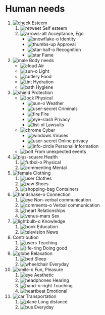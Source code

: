 # Human needs

[check]: https://raw.githubusercontent.com/encharm/Font-Awesome-SVG-PNG/master/black/png/16/check.png
[snowflake-o]: https://raw.githubusercontent.com/encharm/Font-Awesome-SVG-PNG/master/black/png/16/snowflake-o.png
[thumbs-up]: https://raw.githubusercontent.com/encharm/Font-Awesome-SVG-PNG/master/black/png/16/thumbs-up.png
[star-half-o]: https://raw.githubusercontent.com/encharm/Font-Awesome-SVG-PNG/master/black/png/16/star-half-o.png
[star]: https://raw.githubusercontent.com/encharm/Font-Awesome-SVG-PNG/master/black/png/16/star.png
[cloud]: https://raw.githubusercontent.com/encharm/Font-Awesome-SVG-PNG/master/black/png/16/cloud.png
[lightbulb-o]: https://raw.githubusercontent.com/encharm/Font-Awesome-SVG-PNG/master/black/png/16/lightbulb-o.png
[cutlery]: https://raw.githubusercontent.com/encharm/Font-Awesome-SVG-PNG/master/black/png/16/cutlery.png
[tint]: https://raw.githubusercontent.com/encharm/Font-Awesome-SVG-PNG/master/black/png/16/tint.png
[shield]: https://raw.githubusercontent.com/encharm/Font-Awesome-SVG-PNG/master/black/png/16/shield.png
[lock]: https://raw.githubusercontent.com/encharm/Font-Awesome-SVG-PNG/master/black/png/16/lock.png
[sun-o]: https://raw.githubusercontent.com/encharm/Font-Awesome-SVG-PNG/master/black/png/16/sun-o.png
[fire]: https://raw.githubusercontent.com/encharm/Font-Awesome-SVG-PNG/master/black/png/16/fire.png
[list-ol]: https://raw.githubusercontent.com/encharm/Font-Awesome-SVG-PNG/master/black/png/16/list-ol.png
[chrome]: https://raw.githubusercontent.com/encharm/Font-Awesome-SVG-PNG/master/black/png/16/chrome.png
[windows]: https://raw.githubusercontent.com/encharm/Font-Awesome-SVG-PNG/master/black/png/16/windows.png
[user-secret]: https://raw.githubusercontent.com/encharm/Font-Awesome-SVG-PNG/master/black/png/16/user-secret.png
[info-circle]: https://raw.githubusercontent.com/encharm/Font-Awesome-SVG-PNG/master/black/png/16/info-circle.png
[bolt]: https://raw.githubusercontent.com/encharm/Font-Awesome-SVG-PNG/master/black/png/16/bolt.png
[plus-square]: https://raw.githubusercontent.com/encharm/Font-Awesome-SVG-PNG/master/black/png/16/plus-square.png
[futbol-o]: https://raw.githubusercontent.com/encharm/Font-Awesome-SVG-PNG/master/black/png/16/futbol-o.png
[commenting]: https://raw.githubusercontent.com/encharm/Font-Awesome-SVG-PNG/master/black/png/16/commenting.png
[shopping-bag]: https://raw.githubusercontent.com/encharm/Font-Awesome-SVG-PNG/master/black/png/16/shopping-bag.png
[comments]: https://raw.githubusercontent.com/encharm/Font-Awesome-SVG-PNG/master/black/png/16/comments.png
[venus-mars]: https://raw.githubusercontent.com/encharm/Font-Awesome-SVG-PNG/master/black/png/16/venus-mars.png
[heart]: https://raw.githubusercontent.com/encharm/Font-Awesome-SVG-PNG/master/black/png/16/heart.png
[comments-o]: https://raw.githubusercontent.com/encharm/Font-Awesome-SVG-PNG/master/black/png/16/comments-o.png
[eye]: https://raw.githubusercontent.com/encharm/Font-Awesome-SVG-PNG/master/black/png/16/eye.png
[eye-slash]: https://raw.githubusercontent.com/encharm/Font-Awesome-SVG-PNG/master/black/png/16/eye-slash.png
[book]: https://raw.githubusercontent.com/encharm/Font-Awesome-SVG-PNG/master/black/png/16/book.png
[television]: https://raw.githubusercontent.com/encharm/Font-Awesome-SVG-PNG/master/black/png/16/television.png
[users]: https://raw.githubusercontent.com/encharm/Font-Awesome-SVG-PNG/master/black/png/16/users.png
[life-ring]: https://raw.githubusercontent.com/encharm/Font-Awesome-SVG-PNG/master/black/png/16/life-ring.png
[globe]: https://raw.githubusercontent.com/encharm/Font-Awesome-SVG-PNG/master/black/png/16/globe.png
[bed]: https://raw.githubusercontent.com/encharm/Font-Awesome-SVG-PNG/master/black/png/16/bed.png
[smile-o]: https://raw.githubusercontent.com/encharm/Font-Awesome-SVG-PNG/master/black/png/16/smile-o.png
[male]: https://raw.githubusercontent.com/encharm/Font-Awesome-SVG-PNG/master/black/png/16/male.png
[user]: https://raw.githubusercontent.com/encharm/Font-Awesome-SVG-PNG/master/black/png/16/user.png
[headphones]: https://raw.githubusercontent.com/encharm/Font-Awesome-SVG-PNG/master/black/png/16/headphones.png
[hand-o-right]: https://raw.githubusercontent.com/encharm/Font-Awesome-SVG-PNG/master/black/png/16/hand-o-right.png
[heartbeat]: https://raw.githubusercontent.com/encharm/Font-Awesome-SVG-PNG/master/black/png/16/heartbeat.png
[car]: https://raw.githubusercontent.com/encharm/Font-Awesome-SVG-PNG/master/black/png/16/car.png
[bus]: https://raw.githubusercontent.com/encharm/Font-Awesome-SVG-PNG/master/black/png/16/bus.png
[plane]: https://raw.githubusercontent.com/encharm/Font-Awesome-SVG-PNG/master/black/png/16/plane.png
[wheelchair]: https://raw.githubusercontent.com/encharm/Font-Awesome-SVG-PNG/master/black/png/16/wheelchair.png
[handshake-o]: https://raw.githubusercontent.com/encharm/Font-Awesome-SVG-PNG/master/black/png/16/handshake-o.png
[bath]: https://raw.githubusercontent.com/encharm/Font-Awesome-SVG-PNG/master/black/png/16/bath.png
[female]: https://raw.githubusercontent.com/encharm/Font-Awesome-SVG-PNG/master/black/png/16/female.png
[retweet]: https://raw.githubusercontent.com/encharm/Font-Awesome-SVG-PNG/master/black/png/16/retweet.png
[arrows-alt]: https://raw.githubusercontent.com/encharm/Font-Awesome-SVG-PNG/master/black/png/16/arrows-alt.png
[paw]: https://raw.githubusercontent.com/encharm/Font-Awesome-SVG-PNG/master/black/png/16/paw.png

1. ![check] Esteem
	1. ![retweet] Self esteem
	2. ![arrows-alt] Acceptance, Ego
		- ![snowflake-o] Identity
		- ![thumbs-up] Approval
		- ![star-half-o] Recognition
		- ![star] Fame
2. ![male] Body needs
	- ![cloud] Air
	- ![sun-o] Light
	- ![cutlery] Food
	- ![tint] Hydration
	- ![bath] Hygiene
3. ![shield] Protection
	- ![lock] Physical
		- ![sun-o] Weather
		- ![user-secret] Criminals
		- ![fire] Fire
		- ![eye-slash] Privacy
		- ![list-ol] Lawsuits
	- ![chrome] Cyber
		- ![windows] Viruses
		- ![user-secret] Online privacy
		- ![info-circle] Personal Information
	- ![bolt] From unexpected events
4. ![plus-square] Health
	1. ![futbol-o] Physical
	2. ![commenting] Mental
5. ![female] Clothing
	1. ![user] Clothes
	2. ![paw] Shoes
	3. ![shopping-bag] Containers
6. ![handshake-o] Connection
    1. ![eye] Non-verbal communication
    2. ![comments-o] Verbal communication
    3. ![heart] Relationships
    4. ![venus-mars] Sex
7. ![lightbulb-o] Knowledge
	1. ![book] Education
	2. ![television] News
8. Contribution
	1. ![users] Teaching
	2. ![life-ring] Doing good
9. ![globe] Relaxation
	1. ![bed] Sleep
	2. ![wheelchair] Everyday
10. ![smile-o] Fun, Pleasure
    1. ![eye] Aesthetic
    2. ![headphones] Hearing
    3. ![hand-o-right] Touching
    4. ![heartbeat] Emotional
11. ![car] Transportation
    1. ![plane] Long distance
	2. ![bus] Everyday
